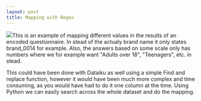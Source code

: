```yaml
---
layout: post
title: Mapping with Regex
---
```

<img src="/images/fulls/01.jpg" class="fit image">This is an example of mapping different values in the results of an encoded questionnaire. In stead of the actualy brand name it only states brand_0014 for example. Also, the answers based on some scale only has numbers where we for example want "Adults over 18", "Teenagers", etc. in stead.

This could have been done with Dataiku as well using a simple Find and replace function, however it would have been much more complex and time consuming, as you would have had to do it one column at the time.
Using Python we can easily search across the whole dataset and do the mapping.

